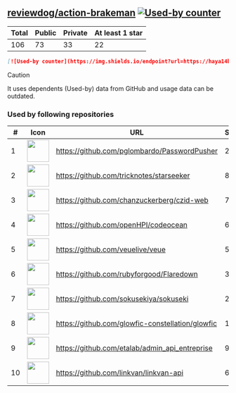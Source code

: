 





## [reviewdog/action-brakeman](https://github.com/reviewdog/action-brakeman) [![Used-by counter](https://img.shields.io/endpoint?url=https://haya14busa.github.io/github-used-by/data/reviewdog/action-brakeman/shieldsio.json)](https://github.com/haya14busa/github-used-by/tree/main/repo/reviewdog/action-brakeman)

| Total | Public | Private | At least 1 star
| ----- | ------ | ------- | ---------------
| 106 | 73 | 33 | 22 |

```md
[![Used-by counter](https://img.shields.io/endpoint?url=https://haya14busa.github.io/github-used-by/data/reviewdog/action-brakeman/shieldsio.json)](https://github.com/haya14busa/github-used-by/tree/main/repo/reviewdog/action-brakeman)
```

> [!CAUTION]
> It uses dependents (Used-by) data from GitHub and usage data can be outdated.

### Used by following repositories

| # | Icon | URL | Stars |
| -- | -- | -- | -- | 
|1|<img src="https://github.com/pglombardo.png" width=50 height=50>|https://github.com/pglombardo/PasswordPusher|2038|
|2|<img src="https://github.com/tricknotes.png" width=50 height=50>|https://github.com/tricknotes/starseeker|81|
|3|<img src="https://github.com/chanzuckerberg.png" width=50 height=50>|https://github.com/chanzuckerberg/czid-web|79|
|4|<img src="https://github.com/openHPI.png" width=50 height=50>|https://github.com/openHPI/codeocean|64|
|5|<img src="https://github.com/veuelive.png" width=50 height=50>|https://github.com/veuelive/veue|55|
|6|<img src="https://github.com/rubyforgood.png" width=50 height=50>|https://github.com/rubyforgood/Flaredown|39|
|7|<img src="https://github.com/sokusekiya.png" width=50 height=50>|https://github.com/sokusekiya/sokuseki|24|
|8|<img src="https://github.com/glowfic-constellation.png" width=50 height=50>|https://github.com/glowfic-constellation/glowfic|16|
|9|<img src="https://github.com/etalab.png" width=50 height=50>|https://github.com/etalab/admin_api_entreprise|9|
|10|<img src="https://github.com/linkvan.png" width=50 height=50>|https://github.com/linkvan/linkvan-api|6|
